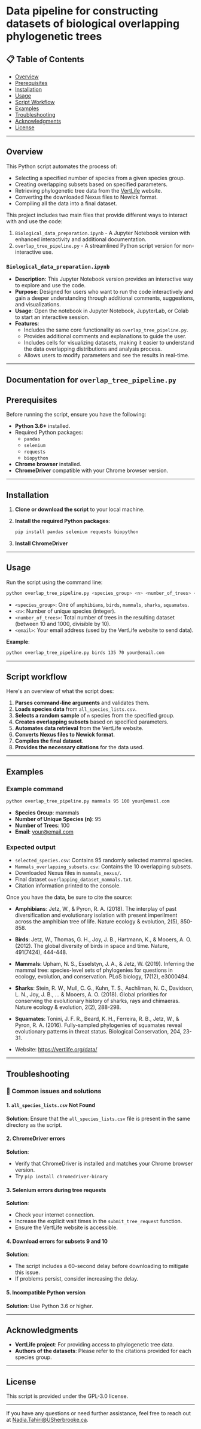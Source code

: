 
# Data pipeline for constructing datasets of biological overlapping phylogenetic trees

## 📋 Table of Contents

- [Overview](#overview)
- [Prerequisites](#prerequisites)
- [Installation](#installation)
- [Usage](#usage)
- [Script Workflow](#script-workflow)
- [Examples](#examples)
- [Troubleshooting](#troubleshooting)
- [Acknowledgments](#acknowledgments)
- [License](#license)

---

## Overview

This Python script automates the process of:

- Selecting a specified number of species from a given species group.
- Creating overlapping subsets based on specified parameters.
- Retrieving phylogenetic tree data from the [VertLife](https://vertlife.org/data/) website.
- Converting the downloaded Nexus files to Newick format.
- Compiling all the data into a final dataset.

This project includes two main files that provide different ways to interact with and use the code:
1. `Biological_data_preparation.ipynb` - A Jupyter Notebook version with enhanced interactivity and additional documentation.
2. `overlap_tree_pipeline.py` - A streamlined Python script version for non-interactive use.


### `Biological_data_preparation.ipynb`
- **Description**: This Jupyter Notebook version provides an interactive way to explore and use the code.
- **Purpose**: Designed for users who want to run the code interactively and gain a deeper understanding through additional comments, suggestions, and visualizations.
- **Usage**: Open the notebook in Jupyter Notebook, JupyterLab, or Colab to start an interactive session.
- **Features**: 
  - Includes the same core functionality as `overlap_tree_pipeline.py`.
  - Provides additional comments and explanations to guide the user.
  - Includes cells for visualizing datasets, making it easier to understand the data overlapping distributions and analysis process.
  - Allows users to modify parameters and see the results in real-time.

---

## Documentation for `overlap_tree_pipeline.py`

## Prerequisites

Before running the script, ensure you have the following:

- **Python 3.6+** installed.
- Required Python packages:
  - `pandas`
  - `selenium`
  - `requests`
  - `biopython`
- **Chrome browser** installed.
- **ChromeDriver** compatible with your Chrome browser version.

---

## Installation

1. **Clone or download the script** to your local machine.

2. **Install the required Python packages**:

   ```bash
   pip install pandas selenium requests biopython
   ```

3. **Install ChromeDriver**

---

## Usage

Run the script using the command line:

```bash
python overlap_tree_pipeline.py <species_group> <n> <number_of_trees> <email>
```

- `<species_group>`: One of `amphibians`, `birds`, `mammals`, `sharks`, `squamates`.
- `<n>`: Number of unique species (integer).
- `<number_of_trees>`: Total number of trees in the resulting dataset (between 10 and 1000, divisible by 10).
- `<email>`: Your email address (used by the VertLife website to send data).

**Example**:

```bash
python overlap_tree_pipeline.py birds 135 70 your@email.com
```

---

## Script workflow

Here's an overview of what the script does:

1. **Parses command-line arguments** and validates them.
2. **Loads species data** from `all_species_lists.csv`.
3. **Selects a random sample** of `n` species from the specified group.
4. **Creates overlapping subsets** based on specified parameters.
5. **Automates data retrieval** from the VertLife website.
6. **Converts Nexus files to Newick format**.
7. **Compiles the final dataset**.
8. **Provides the necessary citations** for the data used.

---

## Examples

### Example command

```bash
python overlap_tree_pipeline.py mammals 95 100 your@email.com
```

- **Species Group**: mammals
- **Number of Unique Species (n)**: 95
- **Number of Trees**: 100
- **Email**: your@email.com

### Expected output

- `selected_species.csv`: Contains 95 randomly selected mammal species.
- `Mammals_overlapping_subsets.csv`: Contains the 10 overlapping subsets.
- Downloaded Nexus files in `mammals_nexus/`.
- Final dataset `overlapping_dataset_mammals.txt`.
- Citation information printed to the console.

Once you have the data, be sure to cite the source:

* **Amphibians**: Jetz, W., & Pyron, R. A. (2018). The interplay of past diversification and evolutionary isolation with present imperilment across the amphibian tree of life. Nature ecology & evolution, 2(5), 850-858.

* **Birds**: Jetz, W., Thomas, G. H., Joy, J. B., Hartmann, K., & Mooers, A. O. (2012). The global diversity of birds in space and time. Nature, 491(7424), 444-448.

* **Mammals**: Upham, N. S., Esselstyn, J. A., & Jetz, W. (2019). Inferring the mammal tree: species-level sets of phylogenies for questions in ecology, evolution, and conservation. PLoS biology, 17(12), e3000494.

* **Sharks**: Stein, R. W., Mull, C. G., Kuhn, T. S., Aschliman, N. C., Davidson, L. N., Joy, J. B., ... & Mooers, A. O. (2018). Global priorities for conserving the evolutionary history of sharks, rays and chimaeras. Nature ecology & evolution, 2(2), 288-298.

* **Squamates**: Tonini, J. F. R., Beard, K. H., Ferreira, R. B., Jetz, W., & Pyron, R. A. (2016). Fully-sampled phylogenies of squamates reveal evolutionary patterns in threat status. Biological Conservation, 204, 23-31.

* Website: https://vertlife.org/data/

---

## Troubleshooting

### 🐞 Common issues and solutions

#### 1. `all_species_lists.csv` Not Found

**Solution**: Ensure that the `all_species_lists.csv` file is present in the same directory as the script.

#### 2. ChromeDriver errors

**Solution**:

- Verify that ChromeDriver is installed and matches your Chrome browser version.
- Try `pip install chromedriver-binary`

#### 3. Selenium errors during tree requests

**Solution**:

- Check your internet connection.
- Increase the explicit wait times in the `submit_tree_request` function.
- Ensure the VertLife website is accessible.

#### 4. Download errors for subsets 9 and 10

**Solution**:

- The script includes a 60-second delay before downloading to mitigate this issue.
- If problems persist, consider increasing the delay.

#### 5. Incompatible Python version

**Solution**: Use Python 3.6 or higher.

---

## Acknowledgments

- **VertLife project**: For providing access to phylogenetic tree data.
- **Authors of the datasets**: Please refer to the citations provided for each species group.

---

## License

This script is provided under the GPL-3.0 license.

---

If you have any questions or need further assistance, feel free to reach out at Nadia.Tahiri@USherbrooke.ca.
